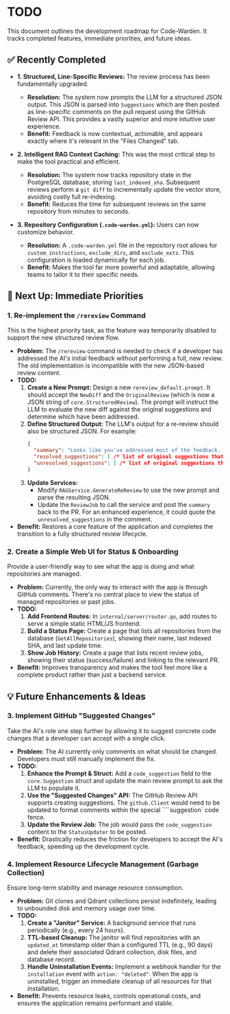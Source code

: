 # TODO

This document outlines the development roadmap for Code-Warden. It tracks completed features, immediate priorities, and future ideas.

## ✅ Recently Completed

-   **1. Structured, Line-Specific Reviews:** The review process has been fundamentally upgraded.
    -   **Resolution:** The system now prompts the LLM for a structured JSON output. This JSON is parsed into `Suggestions` which are then posted as line-specific comments on the pull request using the GitHub Review API. This provides a vastly superior and more intuitive user experience.
    -   **Benefit:** Feedback is now contextual, actionable, and appears exactly where it's relevant in the "Files Changed" tab.

-   **2. Intelligent RAG Context Caching:** This was the most critical step to make the tool practical and efficient.
    -   **Resolution:** The system now tracks repository state in the PostgreSQL database, storing `last_indexed_sha`. Subsequent reviews perform a `git diff` to incrementally update the vector store, avoiding costly full re-indexing.
    -   **Benefit:** Reduces the time for subsequent reviews on the same repository from minutes to seconds.

-   **3. Repository Configuration (`.code-warden.yml`):** Users can now customize behavior.
    -   **Resolution:** A `.code-warden.yml` file in the repository root allows for `custom_instructions`, `exclude_dirs`, and `exclude_exts`. This configuration is loaded dynamically for each job.
    -   **Benefit:** Makes the tool far more powerful and adaptable, allowing teams to tailor it to their specific needs.

## 🚀 Next Up: Immediate Priorities

### 1. **Re-implement the `/rereview` Command**

This is the highest priority task, as the feature was temporarily disabled to support the new structured review flow.

-   **Problem:** The `/rereview` command is needed to check if a developer has addressed the AI's initial feedback without performing a full, new review. The old implementation is incompatible with the new JSON-based review content.
-   **TODO:**
    1.  **Create a New Prompt:** Design a new `rereview_default.prompt`. It should accept the `NewDiff` and the `OriginalReview` (which is now a JSON string of `core.StructuredReview`). The prompt will instruct the LLM to evaluate the new diff against the original suggestions and determine which have been addressed.
    2.  **Define Structured Output:** The LLM's output for a re-review should also be structured JSON. For example:
        ```json
        {
          "summary": "Looks like you've addressed most of the feedback. One suggestion regarding error handling still seems to be open.",
          "resolved_suggestions": [ /* list of original suggestions that are now fixed */ ],
          "unresolved_suggestions": [ /* list of original suggestions that are still pending */ ]
        }
        ```
    3.  **Update Services:**
        -   Modify `RAGService.GenerateReReview` to use the new prompt and parse the resulting JSON.
        -   Update the `ReviewJob` to call the service and post the `summary` back to the PR. For an enhanced experience, it could quote the `unresolved_suggestions` in the comment.
-   **Benefit:** Restores a core feature of the application and completes the transition to a fully structured review lifecycle.

### 2. **Create a Simple Web UI for Status & Onboarding**

Provide a user-friendly way to see what the app is doing and what repositories are managed.

-   **Problem:** Currently, the only way to interact with the app is through GitHub comments. There's no central place to view the status of managed repositories or past jobs.
-   **TODO:**
    1.  **Add Frontend Routes:** In `internal/server/router.go`, add routes to serve a simple static HTML/JS frontend.
    2.  **Build a Status Page:** Create a page that lists all repositories from the database (`GetAllRepositories`), showing their name, last indexed SHA, and last update time.
    3.  **Show Job History:** Create a page that lists recent review jobs, showing their status (success/failure) and linking to the relevant PR.
-   **Benefit:** Improves transparency and makes the tool feel more like a complete product rather than just a backend service.

## 💡 Future Enhancements & Ideas

### 3. **Implement GitHub "Suggested Changes"**

Take the AI's role one step further by allowing it to suggest concrete code changes that a developer can accept with a single click.

-   **Problem:** The AI currently only comments on what should be changed. Developers must still manually implement the fix.
-   **TODO:**
    1.  **Enhance the Prompt & Struct:** Add a `code_suggestion` field to the `core.Suggestion` struct and update the main review prompt to ask the LLM to populate it.
    2.  **Use the "Suggested Changes" API:** The GitHub Review API supports creating suggestions. The `github.Client` would need to be updated to format comments within the special ````suggestion` code fence.
    3.  **Update the Review Job:** The job would pass the `code_suggestion` content to the `StatusUpdater` to be posted.
-   **Benefit:** Drastically reduces the friction for developers to accept the AI's feedback, speeding up the development cycle.

### 4. **Implement Resource Lifecycle Management (Garbage Collection)**

Ensure long-term stability and manage resource consumption.

-   **Problem:** Git clones and Qdrant collections persist indefinitely, leading to unbounded disk and memory usage over time.
-   **TODO:**
    1.  **Create a "Janitor" Service:** A background service that runs periodically (e.g., every 24 hours).
    2.  **TTL-based Cleanup:** The janitor will find repositories with an `updated_at` timestamp older than a configured TTL (e.g., 90 days) and delete their associated Qdrant collection, disk files, and database record.
    3.  **Handle Uninstallation Events:** Implement a webhook handler for the `installation` event with `action: "deleted"`. When the app is uninstalled, trigger an immediate cleanup of all resources for that installation.
-   **Benefit:** Prevents resource leaks, controls operational costs, and ensures the application remains performant and stable.
